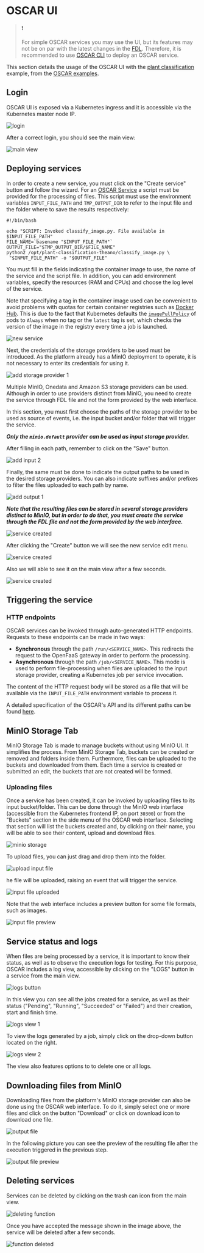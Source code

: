 # OSCAR UI

> ❗️
>
> For simple OSCAR services you may use the UI, but its features may not be on par with the latest changes in the [FDL](fdl.md). 
> Therefore, it is recommended to use [OSCAR CLI](oscar-cli.md) to deploy an OSCAR service.  


This section details the usage of the OSCAR UI with the
[plant classification](https://github.com/grycap/oscar/tree/master/examples/plant-classification-sync) example, from the 
[OSCAR examples](https://github.com/grycap/oscar/tree/master/examples). 

## Login

OSCAR UI is exposed via a Kubernetes ingress and it is accessible via the
Kubernetes master node IP. 

![login](images/usage/usage-01.png)

After a correct login, you should see the main view:
<!-- TODO actualizar foto del login a la nueva interfaz -->
![main view](images/usage/usage-02.png)

## Deploying services

In order to create a new service, you must click on the "Create service"
button and follow the wizard. For an [OSCAR Service](oscar-service.md) a script must be provided for the
processing of files. This script must use the environment variables
`INPUT_FILE_PATH` and `TMP_OUTPUT_DIR` to refer to the input file and the
folder where to save the results respectively:


```
#!/bin/bash

echo "SCRIPT: Invoked classify_image.py. File available in $INPUT_FILE_PATH"
FILE_NAME=`basename "$INPUT_FILE_PATH"`
OUTPUT_FILE="$TMP_OUTPUT_DIR/$FILE_NAME"
python2 /opt/plant-classification-theano/classify_image.py \
 "$INPUT_FILE_PATH" -o "$OUTPUT_FILE"
```

You must fill in the fields indicating the container image to use, the name of
the service and the script file. In addition, you can add environment
variables, specify the resources (RAM and CPUs) and choose the log level of
the service.

Note that specifying a tag in the container image used can be convenient to
avoid problems with quotas for certain container registries such as
[Docker Hub](https://docs.docker.com/docker-hub/download-rate-limit/#what-is-the-download-rate-limit-on-docker-hub).
This is due to the fact that Kubernetes defaults the
[`imagePullPolicy`](https://kubernetes.io/docs/concepts/containers/images/#image-pull-policy)
of pods to `Always` when no tag or the `latest` tag is set, which checks the
version of the image in the registry every time a job is launched.

![new service](images/usage/usage-03.png)

Next, the credentials of the storage providers to be used must be introduced.
As the platform already has a MinIO deployment to operate, it is not necessary
to enter its credentials for using it.

![add storage provider 1](images/usage/usage-04.png)

Multiple MinIO, Onedata and Amazon S3 storage providers can be used. Although in order to use providers distinct from MinIO, you need to create the service through FDL file and not the form provided by the web interface.

In this section, you must first choose the paths of the storage provider to be
used as source of events, i.e. the input bucket and/or folder that will
trigger the service.

***Only the `minio.default` provider can be used as input storage provider.***

After filling in each path, remember to click on the "Save" button.

![add input 2](images/usage/usage-05.png)

Finally, the same must be done to indicate the output paths to be used in
the desired storage providers. You can also indicate suffixes and/or prefixes
to filter the files uploaded to each path by name.

![add output 1](images/usage/usage-06.png)

***Note that the resulting files can be stored in several storage providers distinct to MinIO, but in order to do that, you must create the service through the FDL file and not the form provided by the web interface.***

![service created](images/usage/usage-07.png)

After clicking the "Create" button we will see the new service edit menu.

![service created](images/usage/usage-08.png)

Also we will able to see it on the main
view after a few seconds.

![service created](images/usage/usage-09.png)


## Triggering the service

### HTTP endpoints

OSCAR services can be invoked through auto-generated HTTP endpoints. Requests
to these endpoints can be made in two ways:

- **Synchronous** through the path `/run/<SERVICE_NAME>`. This redirects the
    request to the OpenFaaS gateway in order to perform the processing.
- **Asynchronous** through the path `/job/<SERVICE_NAME>`. This mode is used
    to perform file-processing when files are uploaded to the input storage
    provider, creating a Kubernetes job per service invocation.

The content of the HTTP request body will be stored as a file that will be
available via the `INPUT_FILE_PATH` environment variable to process it.

A detailed specification of the OSCAR's API and its different paths can be
found [here](api.md).

## MinIO Storage Tab

MinIO Storage Tab is made to manage buckets without using MinIO UI. It
simplifies the process. From MinIO Storage Tab, buckets can be created or
removed and folders inside them. Furthermore, files can be uploaded to the
buckets and downloaded from them. Each time a service is created or submitted
an edit, the buckets that are not created will be formed.

### Uploading files

Once a service has been created, it can be invoked by uploading files to its
input bucket/folder. This can be done through the MinIO web interface
(accessible from the Kubernetes frontend IP, on port `30300`) or from the
"Buckets" section in the side menu of the OSCAR web interface. Selecting that section will list the buckets created and, by clicking on their name,
you will be able to see their content, upload and download files.

![minio storage](images/usage/usage-11.png)

To upload files, you can just drag and drop them into the folder.

![upload input file](images/usage/usage-12.png)

he file will be uploaded, raising an event that will trigger the service.

![input file uploaded](images/usage/usage-13.png)

Note that the web interface includes a preview button for some file formats,
such as images.

![input file preview](images/usage/usage-14.png)

## Service status and logs

When files are being processed by a service, it is important to know their
status, as well as to observe the execution logs for testing. For this
purpose, OSCAR includes a log view, accessible by clicking on the "LOGS"
button in a service from the main view.

![logs button](images/usage/usage-15.png)

In this view you can see all the jobs created for a service, as well as their
status ("Pending", "Running", "Succeeded" or "Failed") and their creation,
start and finish time.

![logs view 1](images/usage/usage-16.png)

To view the logs generated by a job, simply click on the drop-down button
located on the right.

![logs view 2](images/usage/usage-17.png)

The view also features options to to delete one or all logs.

## Downloading files from MinIO

Downloading files from the platform's MinIO storage provider can also be done
using the OSCAR web interface. To do it, simply select one or more files and
click on the button "Download" or click on download icon to download one file.

![output file](images/usage/usage-18.png)

In the following picture you can see the preview of the resulting file after
the execution triggered in the previous step.

![output file preview](images/usage/usage-19.png)

## Deleting services

Services can be deleted by clicking on the trash can icon from the main view.

![deleting function](images/usage/usage-21.png)

Once you have accepted the message shown in the image above, the service will
be deleted after a few seconds.

![function deleted](images/usage/usage-22.png)
